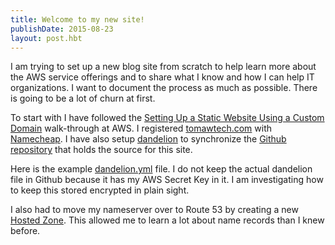 ```yaml
---
title: Welcome to my new site!
publishDate: 2015-08-23
layout: post.hbt
---
```

I am trying to set up a new blog site from scratch to help learn more about the AWS service offerings and to share what I know and how I can help IT organizations. I want to document the process as much as possible. There is going to be a lot of churn at first.

To start with I have followed the [Setting Up a Static Website Using a Custom Domain](http://docs.aws.amazon.com/AmazonS3/latest/dev/website-hosting-custom-domain-walkthrough.html) walk-through at AWS. I registered [tomawtech.com](http://tomawtech.com) with [Namecheap](http://www.namecheap.com). I have also setup [dandelion](https://github.com/scttnlsn/dandelion) to synchronize the [Github repository](https://github.com/flatiron32/tomawtechdotcom) that holds the source for this site.

Here is the example [dandelion.yml](https://github.com/flatiron32/tomawtechdotcom/blob/master/dandelion.yml.tmpl) file. I do not keep the actual dandelion file in Github because it has my AWS Secret Key in it. I am investigating how to keep this stored encrypted in plain sight.

I also had to move my nameserver over to Route 53 by creating a new [Hosted Zone](http://docs.aws.amazon.com/Route53/latest/DeveloperGuide/MigratingDNS.html#Step_CreateHostedZone). This allowed me to learn a lot about name records than I knew before.
